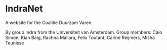 # IndraNet

A website for the Coalitie Duurzam Varen.

By group Indra from the Universiteit van Amsterdam.
Group members: Caio Simon, Kian Baig, Rachna Mallara, Felix Toutant, Carine Reijmers, Misha Teunisse
